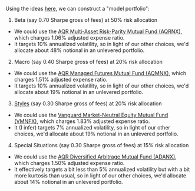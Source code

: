 Using the ideas [here](https://github.com/sparshsah/foggy-demo/blob/main/demo/finance/pflio-food.pdf),
we can construct a "model portfolio":

1. Beta (say 0.70 Sharpe gross of fees) at 50% risk allocation
  - We could use the
    [AQR Multi-Asset Risk-Parity Mutual Fund (AQRNX)](https://funds.aqr.com/funds/multi-asset/aqr-multi-asset-fund/aqrnx),
    which charges 1.06% adjusted expense ratio.
  - It targets 10% annualized volatility,
    so in light of our other choices,
    we'd allocate about 48% notional in an unlevered portfolio.
2. Macro (say 0.40 Sharpe gross of fees) at 20% risk allocation
  - We could use the
    [AQR Managed Futures Mutual Fund (AQMNX)](https://funds.aqr.com/funds/alternatives/aqr-managed-futures-strategy-fund/aqmnx),
    which charges 1.51% adjusted expense ratio.
  - It targets 10% annualized volatility,
    so in light of our other choices,
    we'd allocate about 19% notional in an unlevered portfolio.
3. [Styles](https://github.com/sparshsah/foggy-demo/blob/main/demo/finance/styles4u.ipynb) (say 0.30 Sharpe gross of fees) at 20% risk allocation
  - We could use the
    [Vanguard Market-Neutral Equity Mutual Fund (VMNFX)](https://investor.vanguard.com/investment-products/mutual-funds/profile/vmnfx),
    which charges 1.83% adjusted expense ratio.
  - It (I infer) targets 7% annualized volatility,
    so in light of our other choices,
    we'd allocate about 19% notional in an unlevered portfolio.
4. Special Situations (say 0.30 Sharpe gross of fees) at 15% risk allocation
  - We could use the
    [AQR Diversified Arbitrage Mutual Fund (ADANX)](https://funds.aqr.com/funds/alternatives/aqr-diversified-arbitrage-fund/adanx),
    which charges 1.50% adjusted expense ratio.
  - It effectively targets a bit less than 5% annualized volatility but with a bit more kurtosis than usual,
    so in light of our other choices,
    we'd allocate about 14% notional in an unlevered portfolio.
